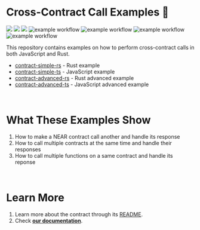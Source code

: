 # Cross-Contract Call Examples 👋 
[![](https://img.shields.io/badge/⋈%20Examples-Basics-green)](https://docs.near.org/tutorials/welcome)
[![](https://img.shields.io/badge/Contract-JS-yellow)](contract-ts)
[![](https://img.shields.io/badge/Contract-Rust-red)](contract-rs)
![example workflow](https://github.com/near-examples/cross-contract-calls/actions/workflows/tests-simple-ts.yml/badge.svg)
![example workflow](https://github.com/near-examples/cross-contract-calls/actions/workflows/tests-simple-rs.yml/badge.svg)
![example workflow](https://github.com/near-examples/cross-contract-calls/actions/workflows/tests-advanced-ts.yml/badge.svg)
![example workflow](https://github.com/near-examples/cross-contract-calls/actions/workflows/tests-advanced-rs.yml/badge.svg)

This repository contains examples on how to perform cross-contract calls in both JavaScript and Rust.

- [contract-simple-rs](contract-simple-rs) - Rust example
- [contract-simple-ts](contract-simple-ts) - JavaScript example
- [contract-advanced-rs](contract-advanced-rs) - Rust advanced example
- [contract-advanced-ts](ccontract-advanced-ts) - JavaScript advanced example

<br />

# What These Examples Show

1. How to make a NEAR contract call another and handle its response
2. How to call multiple contracts at the same time and handle their responses
3. How to call multiple functions on a same contract and handle its reponse

<br />

# Learn More
1. Learn more about the contract through its [README](./contract-simple-ts/README.md).
2. Check [**our documentation**](https://docs.near.org/build/smart-contracts/anatomy/crosscontract).
